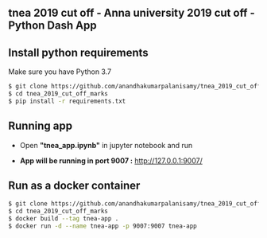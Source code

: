 ## tnea 2019 cut off - Anna university 2019 cut off - Python Dash App


## Install python requirements

Make sure you have Python 3.7

```sh
$ git clone https://github.com/anandhakumarpalanisamy/tnea_2019_cut_off_marks.git
$ cd tnea_2019_cut_off_marks
$ pip install -r requirements.txt
```
## Running app 

- Open **"tnea_app.ipynb"** in jupyter notebook and run

- **App will be running in port 9007 :** http://127.0.0.1:9007/

## Run as a docker container

```sh
$ git clone https://github.com/anandhakumarpalanisamy/tnea_2019_cut_off_marks.git
$ cd tnea_2019_cut_off_marks
$ docker build --tag tnea-app .
$ docker run -d --name tnea-app -p 9007:9007 tnea-app
```
